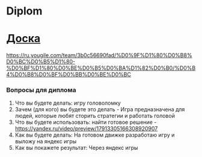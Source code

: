 # Diplom
# [Доска](https://ru.yougile.com/board/lbrrou8923k7)
https://ru.yougile.com/team/3b0c56690fad/%D0%9F%D1%80%D0%B8%D0%BC%D0%B5%D1%80-%D0%BF%D1%80%D0%BE%D0%B5%D0%BA%D1%82%D0%B0/%D0%B4%D0%B8%D0%BF%D0%BB%D0%BE%D0%BC

### Вопросы для диплома 
1. Что вы будете делать: игру головоломку
2. Зачем (для кого) вы будете это делать - Игра предназначена для людей, которые любят сторить стратегии и работать головой
3. Что вы будете использовать: найти готовое решение - https://yandex.ru/video/preview/17913305166308920907
4. Как вы будете делать: На готовом движке разработаю игру и выложу на яндекс игры
5. Как вы покажете результат: Через яндекс игры
